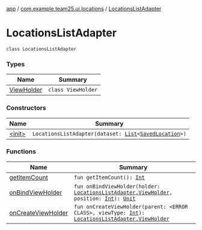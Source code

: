 [app](../../index.md) / [com.example.team25.ui.locations](../index.md) / [LocationsListAdapter](./index.md)

# LocationsListAdapter

`class LocationsListAdapter`

### Types

| Name | Summary |
|---|---|
| [ViewHolder](-view-holder/index.md) | `class ViewHolder` |

### Constructors

| Name | Summary |
|---|---|
| [&lt;init&gt;](-init-.md) | `LocationsListAdapter(dataset: `[`List`](https://kotlinlang.org/api/latest/jvm/stdlib/kotlin.collections/-list/index.html)`<`[`SavedLocation`](../../com.example.team25.persistence/-saved-location/index.md)`>)` |

### Functions

| Name | Summary |
|---|---|
| [getItemCount](get-item-count.md) | `fun getItemCount(): `[`Int`](https://kotlinlang.org/api/latest/jvm/stdlib/kotlin/-int/index.html) |
| [onBindViewHolder](on-bind-view-holder.md) | `fun onBindViewHolder(holder: `[`LocationsListAdapter.ViewHolder`](-view-holder/index.md)`, position: `[`Int`](https://kotlinlang.org/api/latest/jvm/stdlib/kotlin/-int/index.html)`): `[`Unit`](https://kotlinlang.org/api/latest/jvm/stdlib/kotlin/-unit/index.html) |
| [onCreateViewHolder](on-create-view-holder.md) | `fun onCreateViewHolder(parent: <ERROR CLASS>, viewType: `[`Int`](https://kotlinlang.org/api/latest/jvm/stdlib/kotlin/-int/index.html)`): `[`LocationsListAdapter.ViewHolder`](-view-holder/index.md) |
